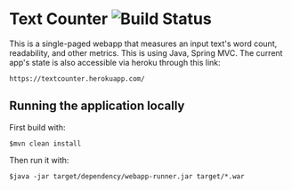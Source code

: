 # Text Counter ![Build Status](https://travis-ci.org/davecroman/textcounter.svg?branch=master)

This is a single-paged webapp that measures an input text's word count, readability, and other metrics. This is using Java, Spring MVC. The current app's state is also accessible via heroku through this link:

    https://textcounter.herokuapp.com/

## Running the application locally

First build with:

    $mvn clean install

Then run it with:

    $java -jar target/dependency/webapp-runner.jar target/*.war

